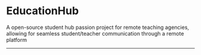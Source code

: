 # EducationHub
A open-source student hub passion project for remote teaching agencies, allowing for seamless student/teacher communication through a remote platform

-----------------------------------------------------------------------------------------------------------------------
